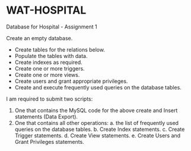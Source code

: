 # WAT-HOSPITAL
Database for Hospital - Assignment 1

Create an empty database.
* Create tables for the relations below.
* Populate the tables with data.
* Create indexes as required.
* Create one or more triggers.
* Create one or more views.
* Create users and grant appropriate privileges.
* Create and execute frequently used queries on the database tables.

I am required to submit two scripts:
1. One that contains the MySQL code for the above create and Insert
statements (Data Export).
2. One that contains all other operations:
a. the list of frequently used queries on the database tables.
b. Create Index statements.
c. Create Trigger statements.
d. Create View statements.
e. Create Users and Grant Privileges statements.
